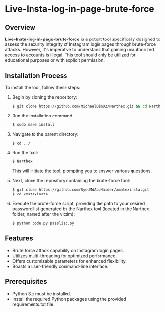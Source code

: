 # Live-Insta-log-in-page-brute-force

## Overview
**Live-Insta-log-in-page-brute-force** is a potent tool specifically designed to assess the security integrity of Instagram login pages through brute-force attacks. However, it's imperative to understand that gaining unauthorized access to accounts is illegal. This tool should only be utilized for educational purposes or with explicit permission.

## Installation Process
To install the tool, follow these steps:

1. Begin by cloning the repository:
    ```bash
    $ git clone https://github.com/MichaelDim02/Narthex.git && cd Narthex
    ```

2. Run the installation command:
    ```bash
    $ sudo make install
    ```

3. Navigate to the parent directory:
    ```bash
    $ cd ../
    ```

4. Run the tool:
    ```bash
    $ Narthex
    ```

    This will initiate the tool, prompting you to answer various questions.

5. Next, clone the repository containing the brute-force tool:
    ```bash
    $ git clone https://github.com/SyedMdAbuHaider/xmatexinsta.git
    $ cd xmatexinsta
    ```

6. Execute the brute-force script, providing the path to your desired password list generated by the Narthex tool (located in the Narthex folder, named after the victim):
    ```bash
    $ python code.py passlist.py
    ```

## Features
- Brute force attack capability on Instagram login pages.
- Utilizes multi-threading for optimized performance.
- Offers customizable parameters for enhanced flexibility.
- Boasts a user-friendly command-line interface.

## Prerequisites
- Python 3.x must be installed.
- Install the required Python packages using the provided requirements.txt file.
